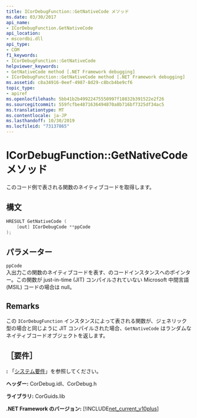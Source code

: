 ```yaml
---
title: ICorDebugFunction::GetNativeCode メソッド
ms.date: 03/30/2017
api_name:
- ICorDebugFunction.GetNativeCode
api_location:
- mscordbi.dll
api_type:
- COM
f1_keywords:
- ICorDebugFunction::GetNativeCode
helpviewer_keywords:
- GetNativeCode method [.NET Framework debugging]
- ICorDebugFunction::GetNativeCode method [.NET Framework debugging]
ms.assetid: c8a34916-0eef-4987-8d29-c8bcb4be9cf6
topic_type:
- apiref
ms.openlocfilehash: 5bb41b2b49922475550997f18832b391522e2f26
ms.sourcegitcommit: 559fcfbe4871636494870a8b716bf7325df34ac5
ms.translationtype: MT
ms.contentlocale: ja-JP
ms.lasthandoff: 10/30/2019
ms.locfileid: "73137865"
---
```

# <a name="icordebugfunctiongetnativecode-method"></a>ICorDebugFunction::GetNativeCode メソッド
このコード例で表される関数のネイティブコードを取得します。  
  
## <a name="syntax"></a>構文  
  
```cpp  
HRESULT GetNativeCode (  
    [out] ICorDebugCode **ppCode  
);  
```  
  
## <a name="parameters"></a>パラメーター  
 `ppCode`  
 入出力この関数のネイティブコードを表す、のコードインスタンスへのポインター。この関数が just-in-time (JIT) コンパイルされていない Microsoft 中間言語 (MSIL) コードの場合は null。  
  
## <a name="remarks"></a>Remarks  
 この `ICorDebugFunction` インスタンスによって表される関数が、ジェネリック型の場合と同じように JIT コンパイルされた場合、`GetNativeCode` はランダムなネイティブコードオブジェクトを返します。  
  
## <a name="requirements"></a>［要件］  
 **:** 「[システム要件](../../../../docs/framework/get-started/system-requirements.md)」を参照してください。  
  
 **ヘッダー:** CorDebug.idl、CorDebug.h  
  
 **ライブラリ:** CorGuids.lib  
  
 **.NET Framework のバージョン:** [!INCLUDE[net_current_v10plus](../../../../includes/net-current-v10plus-md.md)]
